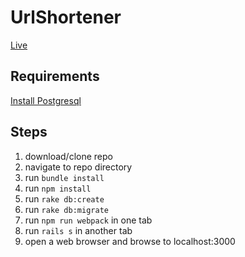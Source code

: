 # UrlShortener

[Live][live]

## Requirements
[Install Postgresql][pgsql]

## Steps
1. download/clone repo
2. navigate to repo directory
3. run `bundle install`
4. run `npm install`
5. run `rake db:create`
6. run `rake db:migrate`
7. run `npm run webpack` in one tab
8. run `rails s` in another tab
9. open a web browser and browse to localhost:3000

[live]: https://thawing-refuge-97853.herokuapp.com/
[pgsql]: https://www.postgresql.org/